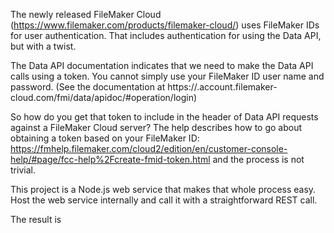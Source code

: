 The newly released FileMaker Cloud (https://www.filemaker.com/products/filemaker-cloud/) uses FileMaker IDs for user authentication.
That includes authentication for using the Data API, but with a twist.

The Data API documentation indicates that we need to make the Data API calls using a token.  You cannot simply use your FileMaker ID user name and password. (See the documentation at https://<your server>.account.filemaker-cloud.com/fmi/data/apidoc/#operation/login)

So how do you get that token to include in the header of Data API requests against a FileMaker Cloud server?
The help describes how to go about obtaining a token based on your FileMaker ID: https://fmhelp.filemaker.com/cloud2/edition/en/customer-console-help/#page/fcc-help%2Fcreate-fmid-token.html and the process is not trivial.


This project is a Node.js web service that makes that whole process easy.  Host the web service internally and call it with a straightforward REST call.

The result is



 
